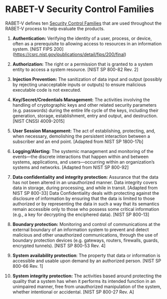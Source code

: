# RABET-V Security Control Families

RABET-V defines ten [Security Control Families](../Appendices/RABET-V_Glossary.md) that are used throughout the RABET-V process to help evaluate the products.

1.  **Authentication:** Verifying the identity of a user, process, or device, often as a prerequisite to allowing access to resources in an information system. \[NIST FIPS 200\] (https://csrc.nist.gov/publications/detail/fips/200/final)

1.  **Authorization:** The right or a permission that is granted to a system entity to access a system resource. \[NIST SP 800-82 Rev. 2\]

1.  **Injection Prevention:** The sanitization of data input and output (possibly by rejecting unacceptable inputs or outputs) to ensure malicious executable code is not executed.

1.  **Key/Secret/Credentials Management:** The activities involving the handling of cryptographic keys and other related security parameters (e.g. passwords) during the entire life cycle of the keys, including their generation, storage, establishment, entry and output, and destruction. \[NIST CNSSI 4009-2015\]

1.  **User Session Management:** The act of establishing, protecting, and, when necessary, demolishing the persistent interaction between a subscriber and an end point. \[Adapted from NIST SP 1800-17b\]

1.  **Logging/Alerting:** The systemic management and monitoring of the events—the discrete interactions that happen within and between systems, applications, and users—occurring within an organization’s systems and networks. \[Adapted from NIST SP 800-92\]

1.  **Data confidentiality and integrity protection:** Assurance that the data has not been altered in an unauthorized manner. Data integrity covers data in storage, during processing, and while in transit. \[Adapted from NIST SP 800-33\]  Data Confidentiality deals with protecting against the disclosure of information by ensuring that the data is limited to those authorized or by representing the data in such a way that its semantics remain accessible only to those who possess some critical information (e.g., a key for decrypting the enciphered data). \[NIST SP 800-13\]

1.  **Boundary protection:** Monitoring and control of communications at the external boundary of an information system to prevent and detect malicious and other unauthorized communications, through the use of boundary protection devices (e.g. gateways, routers, firewalls, guards, encrypted tunnels). \[NIST SP 800-53 Rev. 4\]

1. **System availability protection**:  The property that data or information is accessible and usable upon demand by an authorized person. \[NIST SP 800-66 Rev. 1\]

1. **System integrity protection:** The activities based around protecting the quality that a system has when it performs its intended function in an unimpaired manner, free from unauthorized manipulation of the system, whether intentional or accidental. \[NIST SP 800-27 Rev. A\]
